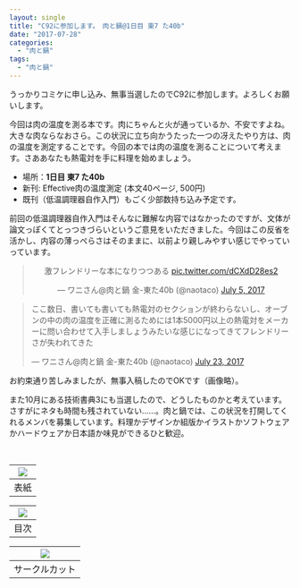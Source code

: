 ```yaml
---
layout: single
title: "C92に参加します。　肉と鍋@1日目 東7 た40b"
date: "2017-07-28"
categories: 
  - "肉と鍋"
tags: 
  - "肉と鍋"
---
```


うっかりコミケに申し込み、無事当選したのでC92に参加します。よろしくお願いします。

今回は肉の温度を測る本です。肉にちゃんと火が通っているか、不安ですよね。大きな肉ならなおさら。この状況に立ち向かうたった一つの冴えたやり方は、肉の温度を測定することです。今回の本では肉の温度を測ることについて考えます。さああなたも熱電対を手に料理を始めましょう。

- 場所：**1日目 東7 た40b**
- 新刊: Effective肉の温度測定 (本文40ページ, 500円)
- 既刊（低温調理器自作入門）もごく少部数持ち込み予定です。

前回の低温調理器自作入門はそんなに難解な内容ではなかったのですが、文体が論文っぽくてとっつきづらいというご意見をいただきました。今回はこの反省を活かし、内容の薄っぺらさはそのままに、以前より親しみやすい感じでやっていっています。

<blockquote class="twitter-tweet" data-lang="en"><p dir="ltr" lang="ja" style="text-align: center;">激フレンドリーな本になりつつある <a href="https://t.co/dCXdD28es2">pic.twitter.com/dCXdD28es2</a></p><p style="text-align: center;">— ワニさん@肉と鍋 金-東た40b (@naotaco) <a href="https://twitter.com/naotaco/status/882607799145873408">July 5, 2017</a></p></blockquote>

<script async src="//platform.twitter.com/widgets.js" charset="utf-8"></script>

<blockquote class="twitter-tweet" data-lang="en"><p dir="ltr" lang="ja">ここ数日、書いても書いても熱電対のセクションが終わらないし、オーブンの中の肉の温度を正確に測るためには1本5000円以上の熱電対をメーカーに問い合わせて入手しましょうみたいな感じになってきてフレンドリーさが失われてきた</p>— ワニさん@肉と鍋 金-東た40b (@naotaco) <a href="https://twitter.com/naotaco/status/889109250420506624">July 23, 2017</a></blockquote>

<script async src="//platform.twitter.com/widgets.js" charset="utf-8"></script>

お約束通り苦しみましたが、無事入稿したのでOKです（画像略）。

また10月にある技術書典3にも当選したので、どうしたものかと考えています。さすがにネタも時間も残されていない……。肉と鍋では、この状況を打開してくれるメンバを募集しています。料理かデザインか組版かイラストかソフトウェアかハードウェアか日本語か味見ができるひと歓迎。

 

| ![](https://blog.naotaco.com/assets/images/posts/2017/07/cover_.jpg) |
|:--:|
|  表紙 |

| ![](https://blog.naotaco.com/assets/images/posts/2017/07/toc.png) |
|:--:|
|  目次 |

| ![](https://blog.naotaco.com/assets/images/posts/2017/07/circle_cut_c92.jpg) |
|:--:|
|  サークルカット |
